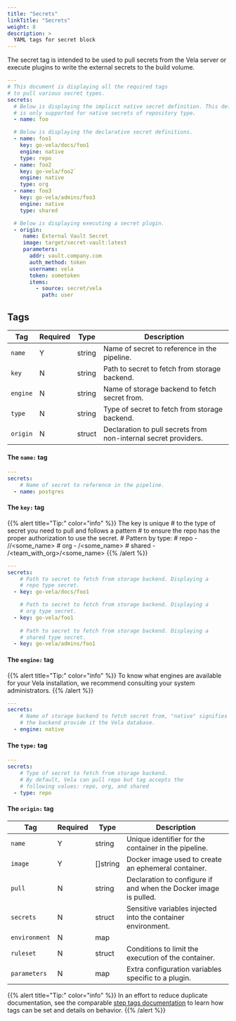 ```yaml
---
title: "Secrets"
linkTitle: "Secrets"
weight: 8
description: >
  YAML tags for secret block
---
```


The secret tag is intended to be used to pull secrets from the Vela server or execute 
plugins to write the external secrets to the build volume.

```yaml
---
# This document is displaying all the required tags
# to pull various secret types. 
secrets: 
  # Below is displaying the implicit native secret definition. This definition 
  # is only supported for native secrets of repository type.
  - name: foo

  # Below is displaying the declarative secret definitions.
  - name: foo1
    key: go-vela/docs/foo1
    engine: native
    type: repo
  - name: foo2
    key: go-vela/foo2`
    engine: native
    type: org
  - name: foo3
    key: go-vela/admins/foo3
    engine: native
    type: shared

  # Below is displaying executing a secret plugin.
  - origin:
     name: External Vault Secret
     image: target/secret-vault:latest
     parameters:
       addr: vault.company.com
       auth_method: token
       username: vela
       token: sometoken
       items:
         - source: secret/vela
           path: user    
```

## Tags

| Tag     | Required | Type   | Description                                                     |
|---------|----------|--------|-----------------------------------------------------------------|
| `name`  | Y        | string | Name of secret to reference in the pipeline.                    |
| `key`   | N        | string | Path to secret to fetch from storage backend.                   |
| `engine`| N        | string | Name of storage backend to fetch secret from.                   |
| `type`  | N        | string | Type of secret to fetch from storage backend.                   |
| `origin`| N        | struct | Declaration to pull secrets from non-internal secret providers. |

#### The `name:` tag

```yaml
---
secrets: 
    # Name of secret to reference in the pipeline.
  - name: postgres
```

#### The `key:` tag

{{% alert title="Tip:" color="info" %}}
The key is unique
    # to the type of secret you need to pull and follows a pattern
    # to ensure the repo has the proper authorization to use the secret.
    # Pattern by type:
    # repo    - <org>/<repo>/<some_name>
    # org     - <org>/<some_name>
    # shared  - <org>/<team_with_org>/<some_name>
{{% /alert %}}

```yaml
---
secrets: 
    # Path to secret to fetch from storage backend. Displaying a 
    # repo type secret. 
  - key: go-vela/docs/foo1

    # Path to secret to fetch from storage backend. Displaying a 
    # org type secret.
  - key: go-vela/foo1
  
    # Path to secret to fetch from storage backend. Displaying a 
    # shared type secret.
  - key: go-vela/admins/foo1  
```

#### The `engine:` tag

{{% alert title="Tip:" color="info" %}}
To know what engines are available for your Vela installation, we recommend consulting your system administrators.
{{% /alert %}}

```yaml
---
secrets: 
    # Name of storage backend to fetch secret from, "native" signifies
    # the backend provide it the Vela database. 
  - engine: native
```

#### The `type:` tag

```yaml
---
secrets: 
    # Type of secret to fetch from storage backend.
    # By default, Vela can pull repo but tag accepts the 
    # following values: repo, org, and shared
  - type: repo
```

#### The `origin:` tag

| Tag           | Required | Type            | Description                                                      |
|---------------|----------|-----------------|------------------------------------------------------------------|
| `name`        | Y        | string          | Unique identifier for the container in the pipeline.             |
| `image`       | Y        | []string        | Docker image used to create an ephemeral container.                 |
| `pull`        | N        | string          | Declaration to configure if and when the Docker image is pulled. |
| `secrets`     | N        | struct          | Sensitive variables injected into the container environment.     |
| `environment` | N        | map || []string | Variables to inject into the container environment.              |
| `ruleset`     | N        | struct          | Conditions to limit the execution of the container.              |
| `parameters`  | N        | map             | Extra configuration variables specific to a plugin.              |

{{% alert title="Tip:" color="info" %}}
In an effort to reduce duplicate documentation, see the comparable [step tags documentation](/docs/reference/yaml/steps/#tags) to learn how tags can be set and details on behavior.
{{% /alert %}}